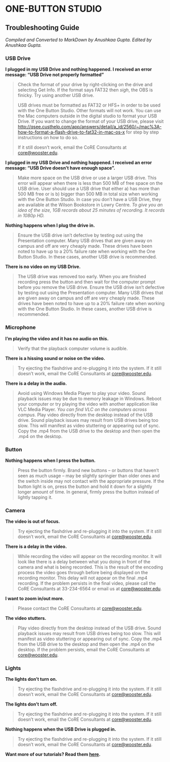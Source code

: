 # ONE-BUTTON STUDIO
## Troubleshooting Guide
*Compiled and Converted to MarkDown by Anushkaa Gupta. Edited by Anushkaa Gupta.*


### USB Drive
**I plugged in my USB Drive and nothing happened. I received an error message: “USB Drive not properly formatted”**

> Check the format of your drive by right-clicking on the drive and selecting Get Info. If the format says FAT32 then *sigh*, the OBS is finicky. Try using another USB drive.  
>
> USB drives must be formatted as FAT32 or HFS+ in order to be used with the One Button Studio. Other formats will not work. 
You can use the Mac computers outside in the digital studio to format your USB Drive. If you want to change the format of your USB drive, please visit http://qsee.custhelp.com/app/answers/detail/a_id/2560/~/mac%3A-how-to-format-a-flash-drive-to-fat32-in-mac-os-x for step by step instructions on how to do so. 
> 
> If it still doesn’t work, email the CoRE Consultants at core@wooster.edu.




**I plugged in my USB Drive and nothing happened. I received an error message: “USB Drive doesn’t have enough space”.**

> Make more space on the USB drive or use a larger USB drive. This error will appear when there is less than 500 MB of free space on the USB drive. User should use a USB drive that either 
> a) has more than 500 MB free or is 
> b) bigger than 500 MB in total size when working with the One Button Studio.
> In case you don’t have a USB Drive, they are available at the Wilson Bookstore in Lowry Centre. 
> *To give you an idea of the size, 1GB records about 25 minutes of recording. It records in 1080p HD.*



**Nothing happens when I plug the drive in.**

> Ensure the USB drive isn’t defective by testing out using the Presentation computer. Many USB drives that are given away on campus and off are very cheaply made. These drives have been noted to have up to a 20% failure rate when working with the One Button Studio. In these cases, another USB drive is recommended.
 
 
 
 **There is no video on my USB Drive.**

> The USB drive was removed too early. When you are finished recording press the button and then wait for the computer prompt before you remove the USB drive.
> Ensure the USB drive isn’t defective by testing out using the Presentation computer. Many USB drives that are given away on campus and off are very cheaply made. These drives have been noted to have up to a 20% failure rate when working with the One Button Studio. In these cases, another USB drive is recommended.




### Microphone
**I’m playing the video and it has no audio on this.**

> Verify that the playback computer volume is audible.



**There is a hissing sound or noise on the video.**

> Try ejecting the flashdrive and re-plugging it into the system.
> If it still doesn’t work, email the CoRE Consultants at core@wooster.edu.




**There is a delay in the audio.**

> Avoid using Windows Media Player to play your video. Sound playback issues may be due to memory leakage in Windows. Reboot your computer or try playing the video with another application like VLC Media Player.
> *You can find VLC on the computers across campus.*
> Play video directly from the desktop instead of the USB drive. Sound playback issues may result from USB drives being too slow. This will manifest as video stuttering or appearing out of sync. Copy the .mp4 from the USB drive to the desktop and then open the .mp4 on the desktop.




### Button
**Nothing happens when I press the button.**

> Press the button firmly. Brand new buttons – or buttons that haven’t seen as much usage – may be slightly springier than older ones and the switch inside may not contact with the appropriate pressure. If the button light is on, press the button and hold it down for a slightly longer amount of time. In general, firmly press the button instead of lightly tapping it.




### Camera
**The video is out of focus.**

> Try ejecting the flashdrive and re-plugging it into the system.
> If it still doesn’t work, email the CoRE Consultants at core@wooster.edu.



**There is a delay in the video.**

> While recording the video will appear on the recording monitor. It will look like there is a delay between what you doing in front of the camera and what is being recorded. This is the result of the encoding process the video goes through before being displayed on the recording monitor. This delay will not appear on the final .mp4 recording. 
> If the problem persists in the final video, please call the CoRE Consultants at 33-234-6564 or email us at core@wooster.edu.



**I want to zoom in/out more.**

> Please contact the CoRE Consultants at core@wooster.edu.



**The video stutters.**

> Play video directly from the desktop instead of the USB drive. Sound playback issues may result from USB drives being too slow. This will manifest as video stuttering or appearing out of sync. Copy the .mp4 from the USB drive to the desktop and then open the .mp4 on the desktop.
> If the problem persists, email the CoRE Consultants at core@wooster.edu.




### Lights
**The lights don’t turn on.**
> Try ejecting the flashdrive and re-plugging it into the system.
> If it still doesn’t work, email the CoRE Consultants at core@wooster.edu.



**The lights don’t turn off.**

> Try ejecting the flashdrive and re-plugging it into the system.
> If it still doesn’t work, email the CoRE Consultants at core@wooster.edu.




**Nothing happens when the USB Drive is plugged in.**

> Try ejecting the flashdrive and re-plugging it into the system.
> If it still doesn’t work, email the CoRE Consultants at core@wooster.edu.




**Want more of our tutorials? Read them [here](https://github.com/wooster-core/Documentation).**
